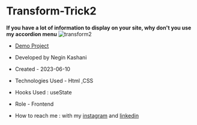 # Transform-Trick2

**If you have a lot of information to display on your site, why don't you use my accordion menu**
![transform2](https://github.com/NeginKashani/Transform-Trick2/assets/109550062/1d2d43de-90fe-44b4-9335-6e0b1c854628)



- [Demo Project](https://neginkashani.github.io/Transform-Trick2/)

- Developed by Negin Kashani

- Created - 2023-06-10

- Technologies Used - Html ,CSS 

- Hooks Used : useState 

- Role - Frontend

- How to reach me : with my [instagram](https://instagram.com/negin_kashweb?igshid=NTc4MTIwNjQ2YQ==
) and [linkedin](https://www.linkedin.com/in/negin-kashani-567840b8)
